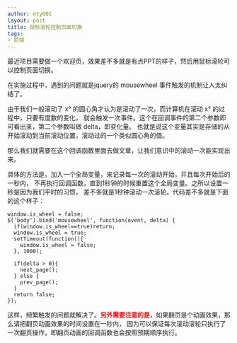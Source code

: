 ```yaml
---
author: ety001
layout: post
title: 鼠标滚轮控制页面切换
tags:
- 前端
---
```

最近项目需要做一个欢迎页，效果差不多就是有点PPT的样子，然后用鼠标滚轮可以控制页面切换。

在实施过程中，遇到的问题就是jquery的 mousewheel 事件触发的机制让人太纠结了。

由于我们一般滚动了 x° 的圆心角才认为是滚动了一次，而计算机在滚动 x° 的过程中，只要有度数的变化，
就会触发一次事件。这个在回调事件的第二个参数即可看出来，第二个参数叫做 delta，即变化量。
也就是说这个变量其实是存储的从开始滚动到当前滚动位置，滚动过的一个类似圆心角的值。

那么我们就需要在这个回调函数里面去做文章，让我们意识中的滚动一次能实现出来。

具体的方法是，加入一个全局变量，来记录每一次的滚动开始，并且每次开始后的一秒内，
不再执行回调函数，直到1秒钟的时候重置这个全局变量。之所以设置一秒是因为我们平时的习惯，
差不多就是1秒钟滚动一次滚轮。代码差不多就是下面的这个样子：

    window.is_wheel = false;
    $('body').bind('mousewheel', function(event, delta) {
      if(window.is_wheel==true)return;
      window.is_wheel = true;
      setTimeout(function(){
        window.is_wheel = false;
      }, 1000);

      if(delta > 0){
        next_page();
      } else {
        prev_page();
      }
      return false;
    });

这样，频繁触发的问题就解决了。<b style="color:red;">另外需要注意的是</b>，如果翻页是个动画效果，那么请把翻页动画效果的时间设置在一秒内，
因为可以保证每次滚动滚轮只执行了一次翻页操作，即翻页动画的回调函数也会按照预期顺序执行。
